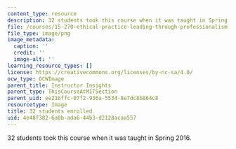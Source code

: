 ```yaml
---
content_type: resource
description: 32 students took this course when it was taught in Spring 2016.
file: /courses/15-270-ethical-practice-leading-through-professionalism-social-responsibility-and-system-design-spring-2016/4e48f3826a0bada644b3d2128acaa557_32.png
file_type: image/png
image_metadata:
  caption: ''
  credit: ''
  image-alt: ''
learning_resource_types: []
license: https://creativecommons.org/licenses/by-nc-sa/4.0/
ocw_type: OCWImage
parent_title: Instructor Insights
parent_type: ThisCourseAtMITSection
parent_uid: ee21bffc-07f2-936a-5534-8e7dc8b864c8
resourcetype: Image
title: 32 students enrolled
uid: 4e48f382-6a0b-ada6-44b3-d2128acaa557
---
```

32 students took this course when it was taught in Spring 2016.